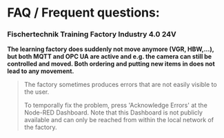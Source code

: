 # FAQ / Frequent questions:

### Fischertechnik Training Factory Industry 4.0 24V

**The learning factory does suddenly not move anymore (VGR, HBW,...), but both MQTT and OPC UA are active and e.g. the camera can still be controlled and moved. Both ordering and putting new items in does not lead to any movement.**

> The factory sometimes produces errors that are not easily visible to the user.
> 
> To temporally fix the problem, press 'Acknowledge Errors' at the Node-RED Dashboard. Note that this Dashboard is not publicly available and can only be reached from within the local network of the factory.
